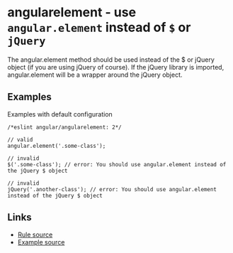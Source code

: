 <!-- WARNING: Generated documentation. Edit docs and examples in the rule and examples file ('rules/angularelement.js', 'examples/angularelement.js'). -->

# angularelement - use `angular.element` instead of `$` or `jQuery`

The angular.element method should be used instead of the $ or jQuery object (if you are using jQuery of course).
If the jQuery library is imported, angular.element will be a wrapper around the jQuery object.

## Examples

Examples with default configuration

    /*eslint angular/angularelement: 2*/

    // valid
    angular.element('.some-class');

    // invalid
    $('.some-class'); // error: You should use angular.element instead of the jQuery $ object

    // invalid
    jQuery('.another-class'); // error: You should use angular.element instead of the jQuery $ object

## Links

* [Rule source](../rules/angularelement.js)
* [Example source](../examples/angularelement.js)
